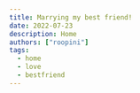 ```yaml
---
title: Marrying my best friend!
date: 2022-07-23
description: Home
authors: ["roopini"]
tags:
  - home
  - love
  - bestfriend
---
```

